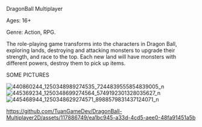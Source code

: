 DragonBall Multiplayer

Ages: 16+

Genre: Action, RPG.

The role-playing game transforms into the characters in Dragon Ball, exploring lands, destroying and attacking monsters to upgrade their strength, and race to the top. Each new land will have monsters with different powers, destroy them to pick up items.

SOME PICTURES

![440860244_1250348989274535_7244839555854839005_n](https://github.com/TuanGameDev/DragonBall-Multiplayer2D/assets/117886749/162754dc-8dbd-43a1-931d-cfd08205384e)
![445369234_1250348699274564_5749192301328035627_n](https://github.com/TuanGameDev/DragonBall-Multiplayer2D/assets/117886749/3cc41b0e-e11e-4d22-9bd3-626379900643)
![445468944_1250348629274571_8988579831437124071_n](https://github.com/TuanGameDev/DragonBall-Multiplayer2D/assets/117886749/224a1b19-3b73-4724-97c0-86593e6e7e81)




https://github.com/TuanGameDev/DragonBall-Multiplayer2D/assets/117886749/ea1bc945-a33d-4cd5-aee0-48fa91451a5b

